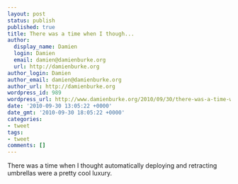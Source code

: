 ```yaml
---
layout: post
status: publish
published: true
title: There was a time when I though...
author:
  display_name: Damien
  login: Damien
  email: damien@damienburke.org
  url: http://damienburke.org
author_login: Damien
author_email: damien@damienburke.org
author_url: http://damienburke.org
wordpress_id: 989
wordpress_url: http://www.damienburke.org/2010/09/30/there-was-a-time-when-i-though/
date: '2010-09-30 13:05:22 +0000'
date_gmt: '2010-09-30 18:05:22 +0000'
categories:
- tweet
tags:
- tweet
comments: []
---
```

<p>There was a time when I thought automatically deploying and retracting umbrellas were a pretty cool luxury.</p>
